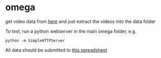 # omega

get video data from [here](https://drive.google.com/open?id=0B_Ef3i8Bsx5BdFl6S1RXWTNublE) and just extract the videos into the data folder

To test, run a python webserver in the main omega folder, e.g.

`python -m SimpleHTTPServer`

All data should be submitted to [this spreadsheet](https://docs.google.com/spreadsheets/d/1tXHsKLmbb3gGOmN4d5EBhSZLju_ySl_XDfo6RyM-3wc/edit#gid=584506256)
